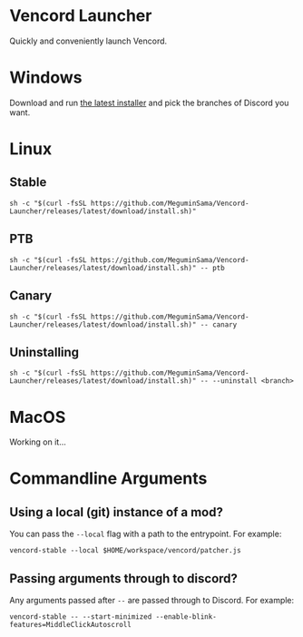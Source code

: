 # Vencord Launcher

Quickly and conveniently launch Vencord.

# Windows

Download and run [the latest installer](https://github.com/MeguminSama/Vencord-Launcher/releases/latest/download/VencordInstaller.exe) and pick the branches of Discord you want.

# Linux

## Stable

```
sh -c "$(curl -fsSL https://github.com/MeguminSama/Vencord-Launcher/releases/latest/download/install.sh)"
```

## PTB
```
sh -c "$(curl -fsSL https://github.com/MeguminSama/Vencord-Launcher/releases/latest/download/install.sh)" -- ptb
```

## Canary
```
sh -c "$(curl -fsSL https://github.com/MeguminSama/Vencord-Launcher/releases/latest/download/install.sh)" -- canary
```

## Uninstalling
```
sh -c "$(curl -fsSL https://github.com/MeguminSama/Vencord-Launcher/releases/latest/download/install.sh)" -- --uninstall <branch>
```

# MacOS

Working on it...


# Commandline Arguments

## Using a local (git) instance of a mod?

You can pass the `--local` flag with a path to the entrypoint. For example:

```
vencord-stable --local $HOME/workspace/vencord/patcher.js
```

## Passing arguments through to discord?

Any arguments passed after `--` are passed through to Discord. For example:

```
vencord-stable -- --start-minimized --enable-blink-features=MiddleClickAutoscroll
```

